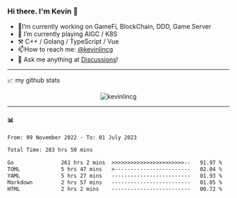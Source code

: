 ### Hi there. I'm Kevin 👋

- 🔭I’m currently working on GameFi, BlockChain, DDD, Game Server
- 🌱 I’m currently playing AIGC / K8S
-   :hammer_and_pick: C++ / Golang / TypeScript / Vue
- 📫How to reach me: [@kevinlincg](https://twitter.com/kevinlincg) 
-   :thought_balloon: Ask me anything at [Discussions](https://github.com/kevinlincg/kevinlincg/discussions/new)!

---

📈 my github stats

<p align="center"> <img src="https://github-readme-stats-ouuan.vercel.app/api?username=kevinlincg&theme=dark&show_icons=true&count_private=true" alt="kevinlincg" />

---

#### :bar_chart: 

<!--START_SECTION:waka-->

```txt
From: 09 November 2022 - To: 01 July 2023

Total Time: 283 hrs 50 mins

Go               261 hrs 2 mins  >>>>>>>>>>>>>>>>>>>>>>>--   91.97 %
TOML             5 hrs 47 mins   >------------------------   02.04 %
YAML             5 hrs 27 mins   -------------------------   01.93 %
Markdown         2 hrs 57 mins   -------------------------   01.05 %
HTML             2 hrs 2 mins    -------------------------   00.72 %
```

<!--END_SECTION:waka-->
